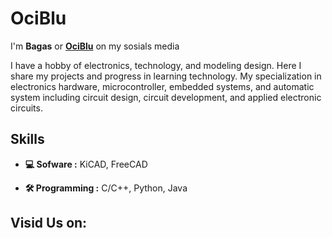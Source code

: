 # OciBlu
<!---<img src="https://github.com/diystron/diystron/blob/main/file/image.png" border-radius="50%" width="200" height="200"/>--->

I'm **Bagas** or [**OciBlu**](https://www.instagram.com/ociblu/) on my sosials media

I have a hobby of electronics, technology, and modeling design. Here I share my projects and progress in learning technology. My specialization in electronics hardware, microcontroller, embedded systems, and automatic system including circuit design, circuit development, and applied electronic circuits.

## Skills

 
 * **💻 Sofware :** KiCAD, FreeCAD
          
 * **🛠️ Programming :** C/C++, Python, Java

## Visid Us on:

<!---
[<img src='https://cdn.jsdelivr.net/npm/simple-icons@3.0.1/icons/github.svg' alt='github' height='30'>](https://github.com/diystron)  [<img src='https://cdn.jsdelivr.net/npm/simple-icons@3.0.1/icons/instagram.svg' alt='instagram' height='30'>](https://www.instagram.com/@diystron/)  [<img src='https://cdn.jsdelivr.net/npm/simple-icons@3.0.1/icons/youtube.svg' alt='YouTube' height='30'>](https://www.youtube.com/channel/@diystron_)  [<img src='https://cdn.jsdelivr.net/npm/simple-icons@3.0.1/icons/icloud.svg' alt='website' height='30'>](https://diystron.github.io/diys.id/index.html)--->

<!---[![Anurag's GitHub stats](https://github-readme-stats.vercel.app/api?username=diystron)](https://github.com/anuraghazra/github-readme-stats)--->

<!---[![Top Langs](https://github-readme-stats.vercel.app/api/top-langs/?username=diystron)](https://github.com/anuraghazra/github-readme-stats)--->
